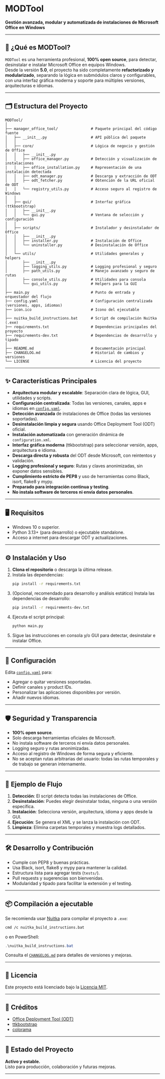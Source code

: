 # MODTool

**Gestión avanzada, modular y automatizada de instalaciones de Microsoft Office en Windows**

---

## 🚀 ¿Qué es MODTool?

`MODTool` es una herramienta profesional, **100% open source**, para detectar, desinstalar e instalar Microsoft Office en equipos Windows.  
Desde la versión **5.0**, el proyecto ha sido completamente **refactorizado y modularizado**, separando la lógica en submódulos claros y configurables, con una interfaz gráfica moderna y soporte para múltiples versiones, arquitecturas e idiomas.

---

## 🗂️ Estructura del Proyecto

```
MODTool/
│
├── manager_office_tool/               # Paquete principal del código fuente
│   ├── __init__.py                    # API pública del paquete
│   │
│   ├── core/                          # Lógica de negocio y gestión de Office
│   │   ├── __init__.py
│   │   ├── office_manager.py          # Detección y visualización de instalaciones
│   │   ├── office_installation.py     # Representación de una instalación detectada
│   │   ├── odt_manager.py             # Descarga y extracción de ODT
│   │   ├── odt_fetcher.py             # Obtención de la URL oficial de ODT
│   │   └── registry_utils.py          # Acceso seguro al registro de Windows
│   │
│   ├── gui/                           # Interfaz gráfica (ttkbootstrap)
│   │   ├── __init__.py
│   │   └── gui.py                     # Ventana de selección y configuración
│   │
│   ├── scripts/                       # Instalador y desinstalador de Office
│   │   ├── __init__.py
│   │   ├── installer.py               # Instalación de Office
│   │   └── uninstaller.py             # Desinstalación de Office
│   │
│   └── utils/                         # Utilidades generales y helpers
│       ├── __init__.py
│       ├── logging_utils.py           # Logging profesional y seguro
│       ├── path_utils.py              # Manejo avanzado y seguro de rutas
│       ├── console_utils.py           # Utilidades para consola
│       └── gui_utils.py               # Helpers para la GUI
│
├── main.py                            # Punto de entrada y orquestador del flujo
├── config.yaml                        # Configuración centralizada (versiones, apps, idiomas)
├── icon.ico                           # Icono del ejecutable
│
├── nuitka_build_instructions.bat      # Script de compilación Nuitka (.exe)
├── requirements.txt                   # Dependencias principales del proyecto
├── requirements-dev.txt               # Dependencias de desarrollo y tipado
│
├── README.md                          # Documentación principal
├── CHANGELOG.md                       # Historial de cambios y versiones
└── LICENSE                            # Licencia del proyecto
```

---

## ✨ Características Principales

- **Arquitectura modular y escalable**: Separación clara de lógica, GUI, utilidades y scripts.
- **Configuración centralizada**: Todas las versiones, canales, apps e idiomas en [`config.yaml`](config.yaml).
- **Detección avanzada** de instalaciones de Office (todas las versiones soportadas).
- **Desinstalación limpia y segura** usando Office Deployment Tool (ODT) oficial.
- **Instalación automatizada** con generación dinámica de `configuration.xml`.
- **Interfaz gráfica moderna** (ttkbootstrap) para seleccionar versión, apps, arquitectura e idioma.
- **Descarga directa y robusta** del ODT desde Microsoft, con reintentos y validación.
- **Logging profesional y seguro**: Rutas y claves anonimizadas, sin exponer datos sensibles.
- **Cumplimiento estricto de PEP8** y uso de herramientas como Black, isort, flake8 y mypy.
- **Preparado para integración continua y testing**.
- **No instala software de terceros ni envía datos personales**.

---

## 🖥️ Requisitos

- Windows 10 o superior.
- Python 3.13+ (para desarrollo) o ejecutable standalone.
- Acceso a internet para descargar ODT y actualizaciones.

---

## ⚙️ Instalación y Uso

1. **Clona el repositorio** o descarga la última release.
2. Instala las dependencias:
   ```sh
   pip install -r requirements.txt
   ```
3. (Opcional, recomendado para desarrollo y análisis estático) Instala las dependencias de desarrollo:
   ```sh
   pip install -r requirements-dev.txt
   ```
4. Ejecuta el script principal:
   ```sh
   python main.py
   ```
5. Sigue las instrucciones en consola y/o GUI para detectar, desinstalar e instalar Office.

---

## 🧩 Configuración

Edita [`config.yaml`](config.yaml) para:
- Agregar o quitar versiones soportadas.
- Definir canales y product IDs.
- Personalizar las aplicaciones disponibles por versión.
- Añadir nuevos idiomas.

---

## 🛡️ Seguridad y Transparencia

- **100% open source**.
- Solo descarga herramientas oficiales de Microsoft.
- No instala software de terceros ni envía datos personales.
- Logging seguro y rutas anonimizadas.
- Acceso al registro de Windows de forma segura y eficiente.
- No se aceptan rutas arbitrarias del usuario: todas las rutas temporales y de trabajo se generan internamente.

---

## 📝 Ejemplo de Flujo

1. **Detección**: El script detecta todas las instalaciones de Office.
2. **Desinstalación**: Puedes elegir desinstalar todas, ninguna o una versión específica.
3. **Instalación**: Selecciona versión, arquitectura, idioma y apps desde la GUI.
4. **Ejecución**: Se genera el XML y se lanza la instalación con ODT.
5. **Limpieza**: Elimina carpetas temporales y muestra logs detallados.

---

## 🛠️ Desarrollo y Contribución

- Cumple con PEP8 y buenas prácticas.
- Usa Black, isort, flake8 y mypy para mantener la calidad.
- Estructura lista para agregar tests (`tests/`).
- Pull requests y sugerencias son bienvenidas.
- Modularidad y tipado para facilitar la extensión y el testing.

---

## 📦 Compilación a ejecutable

Se recomienda usar [Nuitka](https://nuitka.net/) para compilar el proyecto a `.exe`:

```sh
cmd /c nuitka_build_instructions.bat
```
o en PowerShell:
```powershell
.\nuitka_build_instructions.bat
```

Consulta el [`CHANGELOG.md`](CHANGELOG.md) para detalles de versiones y mejoras.

---

## 📄 Licencia

Este proyecto está licenciado bajo la [Licencia MIT](LICENSE).

---

## 🙌 Créditos

- [Office Deployment Tool (ODT)](http://aka.ms/ODT)
- [ttkbootstrap](https://ttkbootstrap.readthedocs.io/)
- [colorama](https://pypi.org/project/colorama/)

---

## 📣 Estado del Proyecto

**Activo y estable.**  
Listo para producción, colaboración y futuras mejoras.

---
